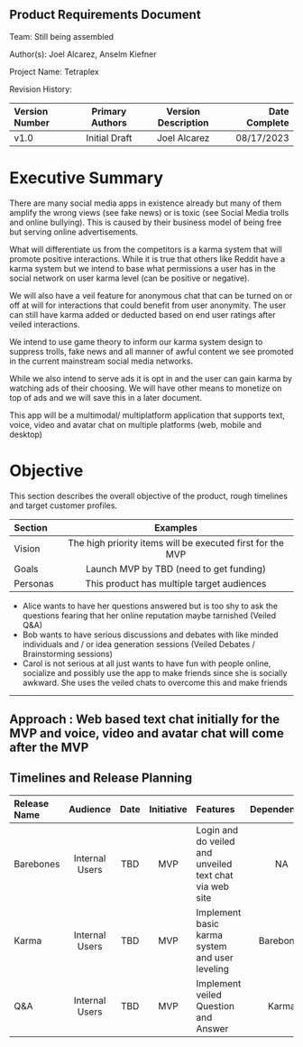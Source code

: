 ## Product Requirements Document

Team: Still being assembled

Author(s): Joel Alcarez, Anselm Kiefner

Project Name: Tetraplex

Revision History:

| Version Number | Primary Authors | Version Description | Date Complete |
| :--- | :----: |:----: | ---: |
| v1.0 | Initial Draft | Joel Alcarez | 08/17/2023 |


# Executive Summary

There are many social media apps in existence already but many of them amplify the wrong views (see fake news) or is toxic (see Social Media trolls and online bullying). This is caused by their business model of being free but serving online advertisements.

What will differentiate us from the competitors is a karma system that will promote positive interactions. While it is true that others like Reddit have a karma system but we intend to base what permissions a user has in the social network on user karma level (can be positive or negative).

We will also have a veil feature for anonymous chat that can be turned on or off at will for interactions that could benefit from user anonymity. The user can still have karma added or deducted based on end user ratings after veiled interactions.

We intend to use game theory to inform our karma system design to suppress trolls, fake news and all manner of awful content we see promoted in the current mainstream social media networks.

While we also intend to serve ads it is opt in and the user can gain karma by watching ads of their choosing. We will have other means to monetize on top of ads and we will save this in a later document.

This app will be a multimodal/ multiplatform application that supports text, voice, video and avatar chat on multiple platforms (web, mobile and desktop)


# Objective

This section describes the overall objective of the product, rough timelines and target customer profiles.

| Section | Examples |
| :--- | :----: |
| Vision | The high priority items will be executed first for the MVP |
| Goals | Launch MVP by TBD (need to get funding) |
| Personas | This product has multiple target audiences
* Alice wants to have her questions answered but is too shy to ask the questions fearing that her online reputation maybe tarnished (Veiled Q&A)
* Bob wants to have serious discussions and debates with like minded individuals and / or idea generation sessions (Veiled Debates / Brainstorming sessions)
* Carol is not serious at all just wants to have fun with people online, socialize and possibly use the app to make friends since she is socially awkward. She uses the veiled chats to overcome this and make friends
--------
Approach :  Web based text chat initially for the MVP and voice, video and avatar chat will come after the MVP
--------

## Timelines and Release Planning

| Release Name | Audience | Date | Initiative | Features | Dependencies |
| :--- | :----: | :----: | :----: | :---- |:----: |
| Barebones | Internal Users | TBD | MVP | Login and do veiled and unveiled text chat via web site | NA |
| Karma | Internal Users | TBD | MVP | Implement basic karma system and user leveling | Barebones |
| Q&A | Internal Users | TBD | MVP | Implement veiled Question and Answer | Karma |

